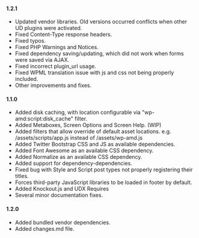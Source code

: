 #### 1.2.1
* Updated vendor libraries. Old versions occurred conflicts when other UD plugins were activated.
* Fixed Content-Type response headers.
* Fixed typos.
* Fixed PHP Warnings and Notices.
* Fixed dependency saving/updating, which did not work when forms were saved via AJAX.
* Fixed incorrect plugin_url usage.
* Fixed WPML translation issue with js and css not being properly included.
* Other improvements and fixes.

#### 1.1.0
* Added disk caching, with location configurable via "wp-amd:script:disk_cache" filter.
* Added Metaboxes, Screen Options and Screen Help. (WIP)
* Added filters that allow override of default asset locations. e.g. /assets/scripts/app.js instead of /assets/wp-amd.js
* Added Twitter Bootstrap CSS and JS as available dependencies.
* Added Font Awesome as an available CSS dependency.
* Added Normalize as an available CSS dependency.
* Added support for dependency-dependencies.
* Fixed bug with Style and Script post types not properly registering their titles.
* Forces third-party JavaScript libraries to be loaded in footer by default.
* Added Knockout.js and UDX Requires
* Several minor documentation fixes.

#### 1.2.0
* Added bundled vendor dependencies.
* Added changes.md file.